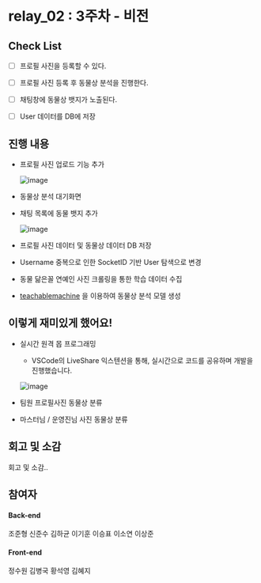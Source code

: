 # relay_02 : 3주차 - 비전

## Check List

- [ ] 프로필 사진을 등록할 수 있다.
- [ ] 프로필 사진 등록 후 동물상 분석을 진행한다. 
- [ ] 채팅창에 동물상 뱃지가 노출된다.
- [ ] User 데이터를 DB에 저장



## 진행 내용

- 프로필 사진 업로드 기능 추가

  ![image](https://user-images.githubusercontent.com/53181778/90330208-f9d1c300-dfe5-11ea-9992-afd78d74aada.png)

- 동물상 분석 대기화면

- 채팅 목록에 동물 뱃지 추가

  ![image](https://user-images.githubusercontent.com/53181778/90329478-33073480-dfe0-11ea-8cb2-826af81261bc.png)

- 프로필 사진 데이터 및 동물상 데이터 DB 저장

- Username 중복으로 인한 SocketID 기반 User 탐색으로 변경

- 동물 닮은꼴 연예인 사진 크롤링을 통한 학습 데이터 수집

- [teachablemachine](https://teachablemachine.withgoogle.com/) 을 이용하여 동물상 분석 모델 생성



## 이렇게 재미있게 했어요!

- 실시간 원격 몹 프로그래밍

  - VSCode의 LiveShare 익스텐션을 통해, 실시간으로 코드를 공유하며 개발을 진행했습니다.

  ![image](https://user-images.githubusercontent.com/53181778/90329239-c4c17280-dfdd-11ea-91fc-20c8b518f19b.png)

- 팀원 프로필사진 동물상 분류

- 마스터님 / 운영진님 사진 동물상 분류



## 회고 및 소감

회고 및 소감..



## 참여자

#### Back-end

조준형 신준수 김하균 이기훈 이승표 이소연 이상준  

#### Front-end

정수원 김병국 황석영 김혜지  